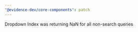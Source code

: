 ```yaml
---
'@evidence-dev/core-components': patch
---
```


Dropdown Index was returning NaN for all non-search queries
